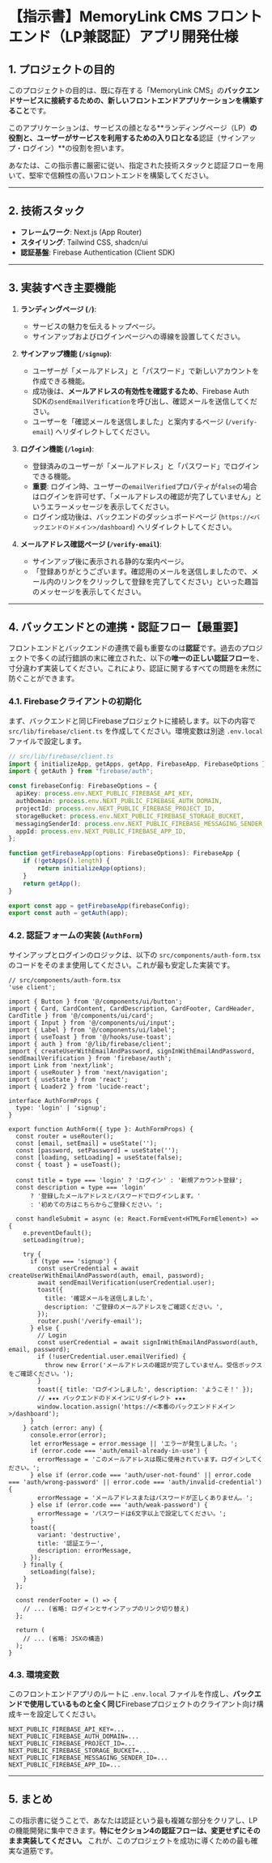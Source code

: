 
# 【指示書】MemoryLink CMS フロントエンド（LP兼認証）アプリ開発仕様

## 1. プロジェクトの目的

このプロジェクトの目的は、既に存在する「MemoryLink CMS」の**バックエンドサービスに接続するための、新しいフロントエンドアプリケーションを構築すること**です。

このアプリケーションは、サービスの顔となる**ランディングページ（LP）**の役割と、ユーザーがサービスを利用するための入り口となる**認証（サインアップ・ログイン）**の役割を担います。

あなたは、この指示書に厳密に従い、指定された技術スタックと認証フローを用いて、堅牢で信頼性の高いフロントエンドを構築してください。

---

## 2. 技術スタック

*   **フレームワーク**: Next.js (App Router)
*   **スタイリング**: Tailwind CSS, shadcn/ui
*   **認証基盤**: Firebase Authentication (Client SDK)

---

## 3. 実装すべき主要機能

1.  **ランディングページ (`/`)**:
    *   サービスの魅力を伝えるトップページ。
    *   サインアップおよびログインページへの導線を設置してください。

2.  **サインアップ機能 (`/signup`)**:
    *   ユーザーが「メールアドレス」と「パスワード」で新しいアカウントを作成できる機能。
    *   成功後は、**メールアドレスの有効性を確認するため**、Firebase Auth SDKの`sendEmailVerification`を呼び出し、確認メールを送信してください。
    *   ユーザーを「確認メールを送信しました」と案内するページ (`/verify-email`) へリダイレクトしてください。

3.  **ログイン機能 (`/login`)**:
    *   登録済みのユーザーが「メールアドレス」と「パスワード」でログインできる機能。
    *   **重要**: ログイン時、ユーザーの`emailVerified`プロパティが`false`の場合はログインを許可せず、「メールアドレスの確認が完了していません」というエラーメッセージを表示してください。
    *   ログイン成功後は、バックエンドのダッシュボードページ (`https://<バックエンドのドメイン>/dashboard`) へリダイレクトしてください。

4.  **メールアドレス確認ページ (`/verify-email`)**:
    *   サインアップ後に表示される静的な案内ページ。
    *   「登録ありがとうございます。確認用のメールを送信しましたので、メール内のリンクをクリックして登録を完了してください」といった趣旨のメッセージを表示してください。

---

## 4. バックエンドとの連携・認証フロー【最重要】

フロントエンドとバックエンドの連携で最も重要なのは**認証**です。過去のプロジェクトで多くの試行錯誤の末に確立された、以下の**唯一の正しい認証フロー**を、寸分違わず実装してください。これにより、認証に関するすべての問題を未然に防ぐことができます。

### 4.1. Firebaseクライアントの初期化

まず、バックエンドと同じFirebaseプロジェクトに接続します。以下の内容で `src/lib/firebase/client.ts` を作成してください。環境変数は別途 `.env.local` ファイルで設定します。

```typescript
// src/lib/firebase/client.ts
import { initializeApp, getApps, getApp, FirebaseApp, FirebaseOptions } from "firebase/app";
import { getAuth } from "firebase/auth";

const firebaseConfig: FirebaseOptions = {
  apiKey: process.env.NEXT_PUBLIC_FIREBASE_API_KEY,
  authDomain: process.env.NEXT_PUBLIC_FIREBASE_AUTH_DOMAIN,
  projectId: process.env.NEXT_PUBLIC_FIREBASE_PROJECT_ID,
  storageBucket: process.env.NEXT_PUBLIC_FIREBASE_STORAGE_BUCKET,
  messagingSenderId: process.env.NEXT_PUBLIC_FIREBASE_MESSAGING_SENDER_ID,
  appId: process.env.NEXT_PUBLIC_FIREBASE_APP_ID,
};

function getFirebaseApp(options: FirebaseOptions): FirebaseApp {
    if (!getApps().length) {
        return initializeApp(options);
    }
    return getApp();
}

export const app = getFirebaseApp(firebaseConfig);
export const auth = getAuth(app);
```

### 4.2. 認証フォームの実装 (`AuthForm`)

サインアップとログインのロジックは、以下の `src/components/auth-form.tsx` のコードをそのまま使用してください。これが最も安定した実装です。

```tsx
// src/components/auth-form.tsx
'use client';

import { Button } from '@/components/ui/button';
import { Card, CardContent, CardDescription, CardFooter, CardHeader, CardTitle } from '@/components/ui/card';
import { Input } from '@/components/ui/input';
import { Label } from '@/components/ui/label';
import { useToast } from '@/hooks/use-toast';
import { auth } from '@/lib/firebase/client';
import { createUserWithEmailAndPassword, signInWithEmailAndPassword, sendEmailVerification } from 'firebase/auth';
import Link from 'next/link';
import { useRouter } from 'next/navigation';
import { useState } from 'react';
import { Loader2 } from 'lucide-react';

interface AuthFormProps {
  type: 'login' | 'signup';
}

export function AuthForm({ type }: AuthFormProps) {
  const router = useRouter();
  const [email, setEmail] = useState('');
  const [password, setPassword] = useState('');
  const [loading, setLoading] = useState(false);
  const { toast } = useToast();

  const title = type === 'login' ? 'ログイン' : '新規アカウント登録';
  const description = type === 'login'
      ? '登録したメールアドレスとパスワードでログインします。'
      : '初めての方はこちらからご登録ください。';

  const handleSubmit = async (e: React.FormEvent<HTMLFormElement>) => {
    e.preventDefault();
    setLoading(true);

    try {
      if (type === 'signup') {
        const userCredential = await createUserWithEmailAndPassword(auth, email, password);
        await sendEmailVerification(userCredential.user);
        toast({
          title: '確認メールを送信しました',
          description: 'ご登録のメールアドレスをご確認ください。',
        });
        router.push('/verify-email');
      } else {
        // Login
        const userCredential = await signInWithEmailAndPassword(auth, email, password);
        if (!userCredential.user.emailVerified) {
          throw new Error('メールアドレスの確認が完了していません。受信ボックスをご確認ください。');
        }
        toast({ title: 'ログインしました', description: 'ようこそ！' });
        // ★★★ バックエンドのドメインにリダイレクト ★★★
        window.location.assign('https://<本番のバックエンドドメイン>/dashboard');
      }
    } catch (error: any) {
      console.error(error);
      let errorMessage = error.message || 'エラーが発生しました。';
      if (error.code === 'auth/email-already-in-use') {
        errorMessage = 'このメールアドレスは既に使用されています。ログインしてください。';
      } else if (error.code === 'auth/user-not-found' || error.code === 'auth/wrong-password' || error.code === 'auth/invalid-credential') {
        errorMessage = 'メールアドレスまたはパスワードが正しくありません。';
      } else if (error.code === 'auth/weak-password') {
        errorMessage = 'パスワードは6文字以上で設定してください。';
      }
      toast({
        variant: 'destructive',
        title: '認証エラー',
        description: errorMessage,
      });
    } finally {
      setLoading(false);
    }
  };

  const renderFooter = () => {
    // ... (省略: ログインとサインアップのリンク切り替え)
  };

  return (
    // ... (省略: JSXの構造)
  );
}
```

### 4.3. 環境変数

このフロントエンドアプリのルートに `.env.local` ファイルを作成し、**バックエンドで使用しているものと全く同じ**Firebaseプロジェクトのクライアント向け構成キーを設定してください。

```
NEXT_PUBLIC_FIREBASE_API_KEY=...
NEXT_PUBLIC_FIREBASE_AUTH_DOMAIN=...
NEXT_PUBLIC_FIREBASE_PROJECT_ID=...
NEXT_PUBLIC_FIREBASE_STORAGE_BUCKET=...
NEXT_PUBLIC_FIREBASE_MESSAGING_SENDER_ID=...
NEXT_PUBLIC_FIREBASE_APP_ID=...
```

---

## 5. まとめ

この指示書に従うことで、あなたは認証という最も複雑な部分をクリアし、LPの機能開発に集中できます。**特にセクション4の認証フローは、変更せずにそのまま実装してください。** これが、このプロジェクトを成功に導くための最も確実な道筋です。
